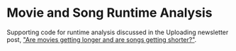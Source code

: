# Movie and Song Runtime Analysis
Supporting code for runtime analysis discussed in the Uploading newsletter post, ["Are movies getting longer and are songs getting shorter?"](https://uploading.substack.com/p/is-every-new-tv-show-a-reboot). 

